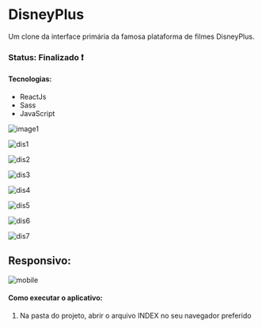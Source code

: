<h1> DisneyPlus </h1>

<p> Um clone da interface primária da famosa plataforma de filmes DisneyPlus. </p>

<h3> Status: Finalizado ❗ </h3>

<h4> Tecnologias: </h4>

+ ReactJs
+ Sass
+ JavaScript

![image1](https://user-images.githubusercontent.com/66790414/127543444-c2daf5bf-84a7-45a0-93ea-773724e4629d.jpg)

![dis1](https://user-images.githubusercontent.com/66790414/132765960-efbebf44-d097-4f63-b112-f2da125f28ee.PNG)

![dis2](https://user-images.githubusercontent.com/66790414/132765996-a4f55b7b-1d36-4d22-a440-2ff34934c107.PNG)

![dis3](https://user-images.githubusercontent.com/66790414/132768226-5ffcca2a-c282-484a-841f-12ad3d934249.PNG)

![dis4](https://user-images.githubusercontent.com/66790414/132768541-9efcfa3a-9115-4ae0-a49e-222ed13fbd23.PNG)

![dis5](https://user-images.githubusercontent.com/66790414/132768576-5cb1fee3-4062-4429-a6ba-1e8a95cdab7d.PNG)

![dis6](https://user-images.githubusercontent.com/66790414/132768601-006e28bd-f47b-49c7-a53b-0f6028e91b46.PNG)

![dis7](https://user-images.githubusercontent.com/66790414/132768629-fbe402be-d23e-44f6-b4e1-d6c65296d293.PNG)

<h2> Responsivo: </h2>

![mobile](https://user-images.githubusercontent.com/66790414/127549677-c10d5b48-702d-4dad-804b-3c77cce86184.jpg)

<h4> Como executar o aplicativo: </h4>

1) Na pasta do projeto, abrir o arquivo INDEX no seu navegador preferido



